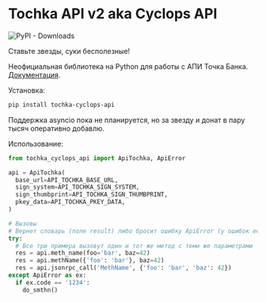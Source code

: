 # Tochka API v2 aka Cyclops API

![PyPI - Downloads](https://img.shields.io/pypi/dm/tochka_cyclops_api)

Ставьте звезды, суки бесполезные!

Неофициальная библиотека на Python для работы с АПИ Точка Банка. [Документация](https://api.tochka.com/static/v1/tender-docs/cyclops/main/index.html).

Установка:

```bash
pip install tochka-cyclops-api
```

Поддержка asyncio пока не планируется, но за звезду и донат в пару тысяч оперативно добавлю.

Использование:

```python
from tochka_cyclops_api import ApiTochka, ApiError

api = ApiTochka(
  base_url=API_TOCHKA_BASE_URL,
  sign_system=API_TOCHKA_SIGN_SYSTEM,
  sign_thumbprint=API_TOCHKA_SIGN_THUMBPRINT,
  pkey_data=API_TOCHKA_PKEY_DATA,
)

# Вызовы
# Вернет словарь (поле result) либо бросит ошибку ApiError (у ошибок есть code str)
try:
  # Все три примера вызовут один и тот же метод с теми же параметрами
  res = api.meth_name(foo='bar', baz=42)
  res = api.methName({'foo': 'bar'}, baz=42)
  res = api.jsonrpc_call('MethName', {'foo': 'bar', 'baz': 42})
except ApiError as ex:
  if ex.code == '1234':
    do_smthn()
```
